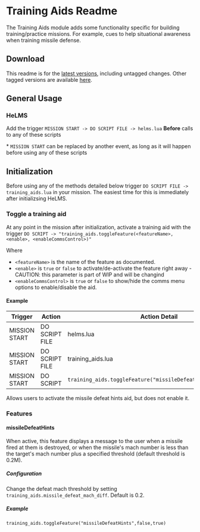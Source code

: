 # Training Aids Readme

The Training Aids module adds some functionality specific for building training/practice missions. For example, cues to help situational awareness when training missile defense.

## Download
This readme is for the [latest versions](https://github.com/HappyGnome/DCS_Scripts/releases/tag/Latest), including untagged changes. Other tagged versions are available [here](https://github.com/HappyGnome/DCS_Scripts/tags).

## General Usage

### HeLMS
Add the trigger `MISSION START -> DO SCRIPT FILE -> helms.lua`
**Before** calls to any of these scripts

\* `MISSION START` can be replaced by another event, as long as it will happen before using any of these scripts

## Initialization

Before using any of the methods detailed below trigger `DO SCRIPT FILE -> training_aids.lua` in your mission. The easiest time for this is immediately after initializsing HeLMS.

### Toggle a training aid

At any point in the mission after initialization, activate a training aid with the trigger `DO SCRIPT -> "training_aids.toggleFeature(<featureName>,<enable>, <enableCommsControl>)"` 

Where
* `<featureName>` is the name of the feature as documented.
* `<enable>` is `true` or `false` to activate/de-activate the feature right away - CAUTION: this parameter is part of WIP and will be changind
* `<enableCommsControl>` is `true` or `false` to show/hide the comms menu options to enable/disable the aid.

#### Example

|Trigger|Action|Action Detail|
|---|---|---|
|MISSION START|DO SCRIPT FILE|helms.lua|
|MISSION START|DO SCRIPT FILE|training_aids.lua|
|MISSION START|DO SCRIPT|`training_aids.toggleFeature("missileDefeatHints",false,true)`|

Allows users to activate the missile defeat hints aid, but does not enable it.

### Features

#### missileDefeatHints

When active, this feature displays a message to the user when a missile fired at them is destroyed, or when the missile's mach number is less than the target's mach number plus a specified threshold (default threshold is 0.2M).

##### Configuration 
Change the defeat mach threshold by setting `training_aids.missile_defeat_mach_diff`. Default is 0.2.

##### Example
`training_aids.toggleFeature("missileDefeatHints",false,true)`
